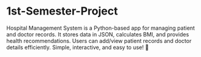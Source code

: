# 1st-Semester-Project
Hospital Management System is a Python-based app for managing patient and doctor records. It stores data in JSON, calculates BMI, and provides health recommendations. Users can add/view patient records and doctor details efficiently. Simple, interactive, and easy to use! 🚀
